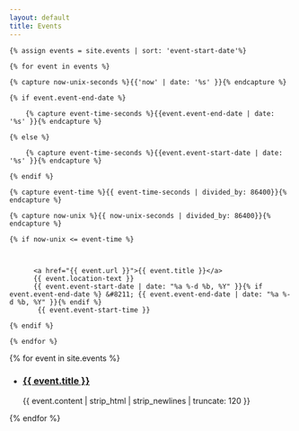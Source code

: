 ```yaml
---
layout: default
title: Events
---
```


<div id="articles">

    {% assign events = site.events | sort: 'event-start-date'%}

    {% for event in events %}

    {% capture now-unix-seconds %}{{'now' | date: '%s' }}{% endcapture %}

    {% if event.event-end-date %}

        {% capture event-time-seconds %}{{event.event-end-date | date: '%s' }}{% endcapture %}

    {% else %}

        {% capture event-time-seconds %}{{event.event-start-date | date: '%s' }}{% endcapture %}

    {% endif %}

    {% capture event-time %}{{ event-time-seconds | divided_by: 86400}}{% endcapture %}

    {% capture now-unix %}{{ now-unix-seconds | divided_by: 86400}}{% endcapture %}

    {% if now-unix <= event-time %}

      

          <a href="{{ event.url }}">{{ event.title }}</a>     
          {{ event.location-text }}
          {{ event.event-start-date | date: "%a %-d %b, %Y" }}{% if event.event-end-date %} &#8211; {{ event.event-end-date | date: "%a %-d %b, %Y" }}{% endif %}
           {{ event.event-start-time }}

    {% endif %}

    {% endfor %}








{% for event in site.events %}
  <ul class="posts noList">
   <li>
   <h3><a href="{{ event.url }}">{{ event.title }}</a></h3>
   {{ event.content | strip_html | strip_newlines | truncate: 120 }}
     </li>
  </ul>
{% endfor %}

</div>


